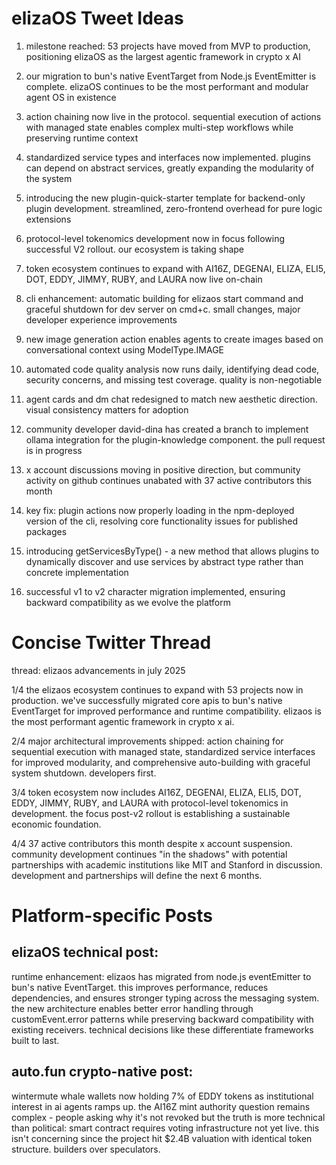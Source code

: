 # elizaOS Tweet Ideas

1. milestone reached: 53 projects have moved from MVP to production, positioning elizaOS as the largest agentic framework in crypto x AI

2. our migration to bun's native EventTarget from Node.js EventEmitter is complete. elizaOS continues to be the most performant and modular agent OS in existence

3. action chaining now live in the protocol. sequential execution of actions with managed state enables complex multi-step workflows while preserving runtime context

4. standardized service types and interfaces now implemented. plugins can depend on abstract services, greatly expanding the modularity of the system

5. introducing the new plugin-quick-starter template for backend-only plugin development. streamlined, zero-frontend overhead for pure logic extensions

6. protocol-level tokenomics development now in focus following successful V2 rollout. our ecosystem is taking shape

7. token ecosystem continues to expand with AI16Z, DEGENAI, ELIZA, ELI5, DOT, EDDY, JIMMY, RUBY, and LAURA now live on-chain

8. cli enhancement: automatic building for elizaos start command and graceful shutdown for dev server on cmd+c. small changes, major developer experience improvements

9. new image generation action enables agents to create images based on conversational context using ModelType.IMAGE

10. automated code quality analysis now runs daily, identifying dead code, security concerns, and missing test coverage. quality is non-negotiable

11. agent cards and dm chat redesigned to match new aesthetic direction. visual consistency matters for adoption

12. community developer david-dina has created a branch to implement ollama integration for the plugin-knowledge component. the pull request is in progress

13. x account discussions moving in positive direction, but community activity on github continues unabated with 37 active contributors this month

14. key fix: plugin actions now properly loading in the npm-deployed version of the cli, resolving core functionality issues for published packages

15. introducing getServicesByType() - a new method that allows plugins to dynamically discover and use services by abstract type rather than concrete implementation

16. successful v1 to v2 character migration implemented, ensuring backward compatibility as we evolve the platform

# Concise Twitter Thread

thread: elizaos advancements in july 2025

1/4 the elizaos ecosystem continues to expand with 53 projects now in production. we've successfully migrated core apis to bun's native EventTarget for improved performance and runtime compatibility. elizaos is the most performant agentic framework in crypto x ai.

2/4 major architectural improvements shipped: action chaining for sequential execution with managed state, standardized service interfaces for improved modularity, and comprehensive auto-building with graceful system shutdown. developers first.

3/4 token ecosystem now includes AI16Z, DEGENAI, ELIZA, ELI5, DOT, EDDY, JIMMY, RUBY, and LAURA with protocol-level tokenomics in development. the focus post-v2 rollout is establishing a sustainable economic foundation.

4/4 37 active contributors this month despite x account suspension. community development continues "in the shadows" with potential partnerships with academic institutions like MIT and Stanford in discussion. development and partnerships will define the next 6 months.

# Platform-specific Posts

## elizaOS technical post:
runtime enhancement: elizaos has migrated from node.js eventEmitter to bun's native EventTarget. this improves performance, reduces dependencies, and ensures stronger typing across the messaging system. the new architecture enables better error handling through customEvent.error patterns while preserving backward compatibility with existing receivers. technical decisions like these differentiate frameworks built to last.

## auto.fun crypto-native post:
wintermute whale wallets now holding 7% of EDDY tokens as institutional interest in ai agents ramps up. the AI16Z mint authority question remains complex - people asking why it's not revoked but the truth is more technical than political: smart contract requires voting infrastructure not yet live. this isn't concerning since the project hit $2.4B valuation with identical token structure. builders over speculators.
